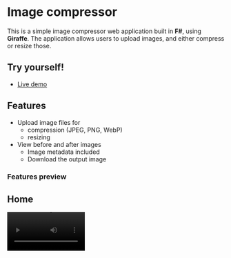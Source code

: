 # Image compressor

This is a simple image compressor web application built in **F#**, using **Giraffe**. The application allows users to upload images, and either compress or resize those.

## Try yourself!
- [Live demo](https://imagecompressor-eycnemgnhthqhubu.westeurope-01.azurewebsites.net/)

## Features

- Upload image files for
  - compression (JPEG, PNG, WebP)
  - resizing
- View before and after images
  - Image metadata included
  - Download the output image

### Features preview

## Home
<video src="https://i.gyazo.com/3b568cfed2f52f547e48436e84ed3dc2.mp4" width=180/>

## After adjustment
<video src="https://i.gyazo.com/00e24d9fd0ef111f712b69568470b4b9.mp4" width=180/>

<img src="https://i.gyazo.com/3b568cfed2f52f547e48436e84ed3dc2.mp4" alt="Main feature" />


## Technologies

- **F#**
- **Giraffe**
- **ASP.NET Core**
- **Tailwind CSS** for responsive design
- **System.Drawing.Common** for image processing

## Setup

### Prerequisites

- **.NET SDK** 6.0 or later
- **F#**
- **NuGet** packages:
  - Giraffe
  - System.Drawing.Common

### Installation and usage

1. Clone the repository:
   ```bash
   git clone https://github.com/duemmr/image-compressor.git
   cd image-compressor
   ```
2. Run the app
    ```bash
    dotnet restore
    dotnet run
    ```

## License

This project is licensed under the [MIT License](./LICENSE). You are free to use, modify, and distribute this software for any purpose.